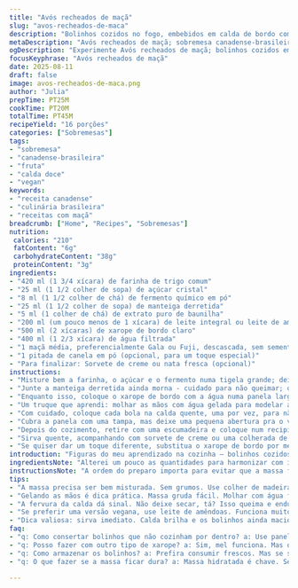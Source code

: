 ```yaml
---
title: "Avós recheados de maçã"
slug: "avos-recheados-de-maca"
description: "Bolinhos cozidos no fogo, embebidos em calda de bordo com pedaços de maçã no centro. Uma sobremesa que combina tradições canadenses com toque brasileiro. Sem ovos, sem castanhas, textura que equilibra maciez e firmeza. Levemente adocicado, aroma intenso de baunilha e a rusticidade do bordo dissolvendo na boca."
metaDescription: "Avós recheados de maçã; sobremesa canadense-brasileira; sabores marcantes e textura equilibrada; ideal para sua próxima refeição."
ogDescription: "Experimente Avós recheados de maçã; bolinhos cozidos em calda de bordo; uma combinação perfeita de tradições do Canadá e Brasil."
focusKeyphrase: "Avós recheados de maçã"
date: 2025-08-11
draft: false
image: avos-recheados-de-maca.png
author: "Julia"
prepTime: PT25M
cookTime: PT20M
totalTime: PT45M
recipeYield: "16 porções"
categories: ["Sobremesas"]
tags:
- "sobremesa"
- "canadense-brasileira"
- "fruta"
- "calda doce"
- "vegan"
keywords:
- "receita canadense"
- "culinária brasileira"
- "receitas com maçã"
breadcrumb: ["Home", "Recipes", "Sobremesas"]
nutrition: 
 calories: "210"
 fatContent: "6g"
 carbohydrateContent: "38g"
 proteinContent: "3g"
ingredients:
- "420 ml (1 3/4 xícara) de farinha de trigo comum"
- "25 ml (1 1/2 colher de sopa) de açúcar cristal"
- "8 ml (1 1/2 colher de chá) de fermento químico em pó"
- "25 ml (1 1/2 colher de sopa) de manteiga derretida"
- "5 ml (1 colher de chá) de extrato puro de baunilha"
- "200 ml (um pouco menos de 1 xícara) de leite integral ou leite de amêndoas para versão vegana"
- "500 ml (2 xícaras) de xarope de bordo claro"
- "400 ml (1 2/3 xícara) de água filtrada"
- "1 maçã média, preferencialmente Gala ou Fuji, descascada, sem sementes e cortada em 16 pedaços"
- "1 pitada de canela em pó (opcional, para um toque especial)"
- "Para finalizar: Sorvete de creme ou nata fresca (opcional)"
instructions:
- "Misture bem a farinha, o açúcar e o fermento numa tigela grande; deixando tudo bem uniforme. Use uma colher de pau para não ativar o glúten antes da hora; isso deixa a massa firme, mas fofinha depois."
- "Junte a manteiga derretida ainda morna - cuidado para não queimar; o calor intenso pode cozinhar o leite na mistura e formar grumos. Adicione o extrato de baunilha e o leite aos poucos, mexa até formar uma massa homogênea porém um pouco pegajosa."
- "Enquanto isso, coloque o xarope de bordo com a água numa panela larga e funda e leve ao fogo alto até começar a borbulhar, criando aquele som de fervura patrolada; é quando a calda está pronta para receber os bolinhos."
- "Um truque que aprendi: molhar as mãos com água gelada para modelar as bolas de massa evitando que grude. Faça cerca de 16 bolinhas, não muito grandes, senão demora e cozinha por fora e por dentro fica cru. Em cada bolinha, pressione um pedaço de maçã no meio, até sentir que está bem firme; isso garante que o centro fique úmido e com sabor na medida."
- "Com cuidado, coloque cada bola na calda quente, uma por vez, para não baixar a temperatura do xarope. Vá acomodando sem apertar; os bolinhos vão crescer e soltar um cheiro de caramelo e maçã cozida que avisa que tá quase no ponto."
- "Cubra a panela com uma tampa, mas deixe uma pequena abertura pra o vapor escapar; mexer pode desmanchar os bolinhos. Ajuste o fogo para médio e deixe cozinhar por uns 18 minutos, até que eles incharem e ficarem com uma textura macia, mas firme ao toque. Se o tempo estourar, a massa fica grudenta e pesada."
- "Depois do cozimento, retire com uma escumadeira e coloque num recipiente fundo para servir. A calda deve estar brilhante, levemente espessa, perfeita pra mergulhar cada bolinho."
- "Sirva quente, acompanhando com sorvete de creme ou uma colherada de nata fresca para equilibrar a doçura e a densidade; lembro a primeira vez que fiz e servi; o contraste emociona. Sem sorvete também funciona, só preste atenção pra molhar bem na calda."
- "Se quiser dar um toque diferente, substitua o xarope de bordo por mel de florada silvestre, ou o leite por um vegetal como aveia, adicionando capricho no aromatizante - use casca de laranja ralada junto à baunilha na massa."
introduction: "Figuras do meu aprendizado na cozinha — bolinhos cozidos no xarope de bordo, recheados com fatias de maçã. Receita típica do Canadá, mas adaptada aqui com toques mais brasileiros, como a pitada de canela e o uso ocasional de leite vegetal. Sempre observei como o aroma do bordo se intensifica com a baunilha e como o cozimento cuidadoso faz toda a diferença para textura final — macia, mas sem virar papinha. Aprendi a reconhecer quando está no ponto pelo formato dos bolinhos e a fervura da calda, que precisa ser constante, mas controlada pra não caramelizar demais. Cozinhar assim é escutar a panela e sentir o cheiro se espalhando, saber qual é o momento de retirar."
ingredientsNote: "Alterei um pouco as quantidades para harmonizar com ingredientes facilmente encontrados aqui no Brasil e para obter uma massa mais leve e menos doce. Trocar parte do leite por vegetal serve para quem tem intolerância e ainda mantém a massa úmida. Use fermento químico fresquinho para garantir a expansão dos bolinhos – velho tende a não funcionar bem. O açúcar foi reduzido para balancear o doce intenso do xarope de bordo. A canela é opcional, mas confere um toque de conforto, combinando especialmente com maçãs gala, muito comuns por aqui. Caso não tenha manteiga, óleo de coco é uma substituição apropriada, mas altera o sabor, fique ligado."
instructionsNote: "A ordem do preparo importa para evitar que a massa fique dura ou líquida em excesso. Misturar os secos antes evita formação de grumos de fermento. Para acrescentar a manteiga e baunilha, espere que a temperatura dos ingredientes líquidos esteja morna para não estragar o fermento. Molhar as mãos é um conselho prático para evitar que a massa grude – sempre subestimado. O segredo está em observar o formato dos bolinhos e a intensidade da fervura; uma calda muito quente queima por fora, que deixa cru por dentro. O cozimento ideal produz bolinhos que flutuam ligeiramente e têm aroma doce forte; o visual deles ajuda a entender se eles passaram do ponto. Sirva logo depois para garantir a melhor experiência. Enrolar os bolinhos com cuidado e manter a temperatura constante são as maiores dificuldades. Tentei também usar panela de ferro, mas a fundo de inox fino distribuía melhor o calor."
tips:
- "A massa precisa ser bem misturada. Sem grumos. Use colher de madeira. Evita o glúten. Bolinhos fofinhos, textura leve. Sabe, cada detalhe conta. Mistura seca primeiro. Depois, adicione os líquidos. Mantenha a calma na temperatura. Erro comum é deixar a manteiga quente demais."
- "Gelando as mãos é dica prática. Massa gruda fácil. Molhar com água fria. Forma pequenas bolinhas. Não muito grandes, cuidado. Pede paz na modelagem. Cada bolinha deve receber um pedaço de maçã. Pressione bem. Centrar a maçã é chave. Garante suculência no recheio."
- "A fervura da calda dá sinal. Não deixe secar, tá? Isso queima e endurece. Lembre-se, panela tampada. Pequena abertura para o vapor sair. Menos chance de desmanchar os bolinhos. Fogo médio é crucial. Cozinhe por 18 minutos; eles incham e ficam parecendo nuvens."
- "Se preferir uma versão vegana, use leite de amêndoas. Funciona muito bem. Ou leite de aveia, gosto suave. Doçura do xarope é intensa. Reduza o açúcar na massa. Canela, a meu ver, é opcional. Mistura sabores, mas não domine. Rale casca de laranja também. Um toque fresco."
- "Dica valiosa: sirva imediato. Calda brilha e os bolinhos ainda macios. Sorvete ou nata fresca? Salva o dia. Equilibra a doçura intensa. Reconhecer o ponto é fundamental. Pegue a prática de olhar e sentir. Cosinha é muito sobre intuição. Aprendi isso com o tempo."
faq:
- "q: Como consertar bolinhos que não cozinham por dentro? a: Use panelas com fundo grosso. Ajuste a temperatura se for muito alta. Fogo precisa ser controlado."
- "q: Posso fazer com outro tipo de xarope? a: Sim, mel funciona. Mas o sabor muda. Use mistura 1:1 com água. Xarope de agave também é uma opção."
- "q: Como armazenar os bolinhos? a: Prefira consumir frescos. Mas se sobrar, guarde em pote hermético. Pode ficar na geladeira por até 2 dias. Reaqueça suavemente."
- "q: O que fazer se a massa ficar dura? a: Massa hidratada é chave. Se acontece, adicione um pouco mais de leite. Isso é segredo da leveza. Não pule essa etapa."

---
```

